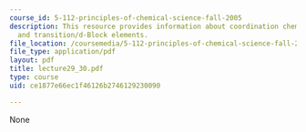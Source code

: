 ```yaml
---
course_id: 5-112-principles-of-chemical-science-fall-2005
description: This resource provides information about coordination chemistry, isomers,
  and transition/d-Block elements.
file_location: /coursemedia/5-112-principles-of-chemical-science-fall-2005/ce1877e66ec1f46126b2746129230090_lecture29_30.pdf
file_type: application/pdf
layout: pdf
title: lecture29_30.pdf
type: course
uid: ce1877e66ec1f46126b2746129230090

---
```

None